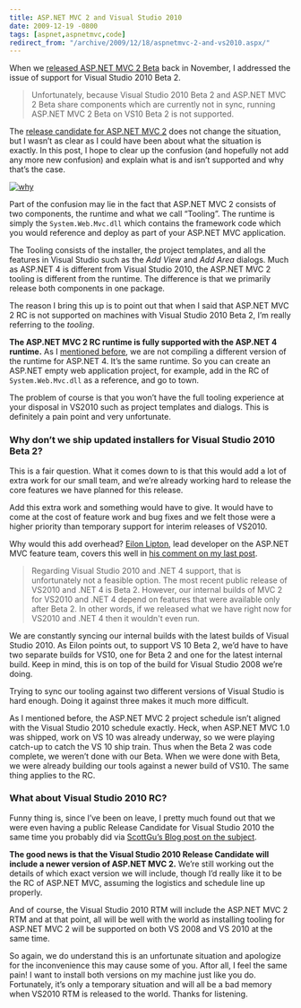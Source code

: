 ```yaml
---
title: ASP.NET MVC 2 and Visual Studio 2010
date: 2009-12-19 -0800
tags: [aspnet,aspnetmvc,code]
redirect_from: "/archive/2009/12/18/aspnetmvc-2-and-vs2010.aspx/"
---
```


When we [released ASP.NET MVC 2
Beta](https://haacked.com/archive/2009/11/17/asp.net-mvc-2-beta-released.aspx "ASP.NET MVC 2 Beta Released")
back in November, I addressed the issue of support for Visual Studio
2010 Beta 2.

> Unfortunately, because Visual Studio 2010 Beta 2 and ASP.NET MVC 2
> Beta share components which are currently not in sync, running ASP.NET
> MVC 2 Beta on VS10 Beta 2 is not supported.

The [release candidate for ASP.NET MVC
2](https://haacked.com/archive/2009/12/16/aspnetmvc-2-rc.aspx "ASP.NET MVC 2 RC")
does not change the situation, but I wasn’t as clear as I could have
been about what the situation is exactly. In this post, I hope to clear
up the confusion (and hopefully not add any more new confusion) and
explain what is and isn’t supported and why that’s the case.

[![why](https://haacked.com/images/haacked_com/WindowsLiveWriter/ASP.NETMVC2andVisualStudio2010_113C5/why_3.jpg "why")](http://www.flickr.com/photos/emagic/56206868/ "Good Question, by e-magic: CC license by attribution some rights reserved")

Part of the confusion may lie in the fact that ASP.NET MVC 2 consists of
two components, the runtime and what we call “Tooling”. The runtime is
simply the `System.Web.Mvc.dll` which contains the framework code which
you would reference and deploy as part of your ASP.NET MVC application.

The Tooling consists of the installer, the project templates, and all
the features in Visual Studio such as the *Add View* and *Add Area*
dialogs. Much as ASP.NET 4 is different from Visual Studio 2010, the
ASP.NET MVC 2 tooling is different from the runtime. The difference is
that we primarily release both components in one package.

The reason I bring this up is to point out that when I said that ASP.NET
MVC 2 RC is not supported on machines with Visual Studio 2010 Beta 2,
I’m really referring to the *tooling*.

**The ASP.NET MVC 2 RC runtime is fully supported with the ASP.NET 4
runtime.** As I [mentioned
before](https://haacked.com/archive/2009/11/03/html-encoding-nuggets-aspnetmvc2.aspx "Html Encoding Nuggets with ASP.NET MVC 2"),
we are not compiling a different version of the runtime for ASP.NET 4.
It’s the same runtime. So you can create an ASP.NET empty web
application project, for example, add in the RC of `System.Web.Mvc.dll`
as a reference, and go to town.

The problem of course is that you won’t have the full tooling experience
at your disposal in VS2010 such as project templates and dialogs. This
is definitely a pain point and very unfortunate.

### Why don’t we ship updated installers for Visual Studio 2010 Beta 2?

This is a fair question. What it comes down to is that this would add a
lot of extra work for our small team, and we’re already working hard to
release the core features we have planned for this release.

Add this extra work and something would have to give. It would have to
come at the cost of feature work and bug fixes and we felt those were a
higher priority than temporary support for interim releases of VS2010.

Why would this add overhead? [Eilon
Lipton](http://weblogs.asp.net/leftslipper/ "Eilon Lipton's Blog"), lead
developer on the ASP.NET MVC feature team, covers this well in [his
comment on my last
post](https://haacked.com/archive/2009/12/16/aspnetmvc-2-rc.aspx#75341 "Eilon's Comment").

> Regarding Visual Studio 2010 and .NET 4 support, that is unfortunately
> not a feasible option. The most recent public release of VS2010 and
> .NET 4 is Beta 2. However, our internal builds of MVC 2 for VS2010 and
> .NET 4 depend on features that were available only after Beta 2. In
> other words, if we released what we have right now for VS2010 and .NET
> 4 then it wouldn't even run.

We are constantly syncing our internal builds with the latest builds of
Visual Studio 2010. As Eilon points out, to support VS 10 Beta 2, we’d
have to have two separate builds for VS10, one for Beta 2 and one for
the latest internal build. Keep in mind, this is on top of the build for
Visual Studio 2008 we’re doing.

Trying to sync our tooling against two different versions of Visual
Studio is hard enough. Doing it against three makes it much more
difficult.

As I mentioned before, the ASP.NET MVC 2 project schedule isn’t aligned
with the Visual Studio 2010 schedule exactly. Heck, when ASP.NET MVC 1.0
was shipped, work on VS 10 was already underway, so we were playing
catch-up to catch the VS 10 ship train. Thus when the Beta 2 was code
complete, we weren’t done with our Beta. When we were done with Beta, we
were already building our tools against a newer build of VS10. The same
thing applies to the RC.

### What about Visual Studio 2010 RC?

Funny thing is, since I’ve been on leave, I pretty much found out that
we were even having a public Release Candidate for Visual Studio 2010
the same time you probably did via [ScottGu’s Blog post on the
subject](http://weblogs.asp.net/scottgu/archive/2009/12/17/visual-studio-2010-and-net-4-0-update.aspx "VS2010 and .NET 4 update").

**The good news is that the Visual Studio 2010 Release Candidate will
include a newer version of ASP.NET MVC 2.** We’re still working out the
details of which exact version we will include, though I’d really like
it to be the RC of ASP.NET MVC, assuming the logistics and schedule line
up properly.

And of course, the Visual Studio 2010 RTM will include the ASP.NET MVC 2
RTM and at that point, all will be well with the world as installing
tooling for ASP.NET MVC 2 will be supported on both VS 2008 and VS 2010
at the same time.

So again, we do understand this is an unfortunate situation and
apologize for the inconvenience this may cause some of you. Aftor all, I
feel the same pain! I want to install both versions on my machine just
like you do. Fortunately, it’s only a temporary situation and will all
be a bad memory when VS2010 RTM is released to the world. Thanks for
listening.

